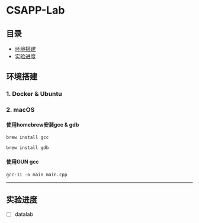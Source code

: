 # CSAPP-Lab

## 目录

- [环境搭建]()
- [实验进度]()

## 环境搭建

### 1. Docker & Ubuntu



### 2. macOS

#### 使用homebrew安装gcc & gdb

```shell
brew install gcc 

brew install gdb
```

#### 使用GUN gcc

```shell
gcc-11 -o main main.cpp
```

---

## 实验进度

- [ ] datalab